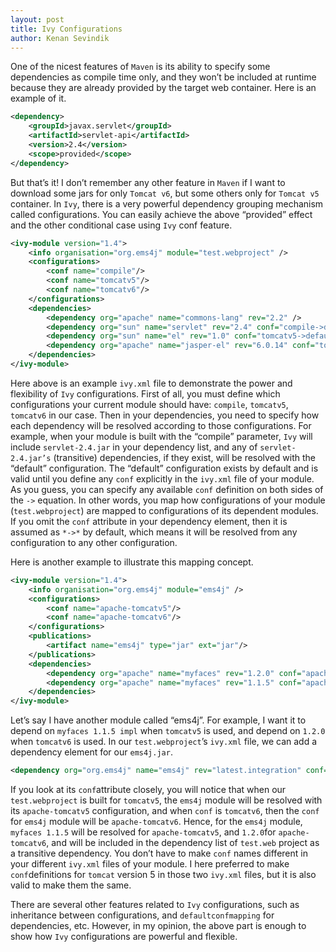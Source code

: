 ```yaml
---
layout: post
title: Ivy Configurations
author: Kenan Sevindik
---
```

One of the nicest features of `Maven` is its ability to specify some dependencies as compile time only, and they won’t be 
included at runtime because they are already provided by the target web container. Here is an example of it.
```xml
<dependency>
    <groupId>javax.servlet</groupId>
    <artifactId>servlet-api</artifactId>
    <version>2.4</version>
    <scope>provided</scope>
</dependency>
```
But that’s it! I don’t remember any other feature in `Maven` if I want to download some jars for only `Tomcat v6`, but 
some others only for `Tomcat v5` container. In `Ivy`, there is a very powerful dependency grouping mechanism called 
configurations. You can easily achieve the above “provided” effect and the other conditional case using `Ivy` conf feature.
```xml
<ivy-module version="1.4">
    <info organisation="org.ems4j" module="test.webproject" />
    <configurations>
        <conf name="compile"/>
        <conf name="tomcatv5"/>
        <conf name="tomcatv6"/>
    </configurations>
    <dependencies>
        <dependency org="apache" name="commons-lang" rev="2.2" />
        <dependency org="sun" name="servlet" rev="2.4" conf="compile->default"/>
        <dependency org="sun" name="el" rev="1.0" conf="tomcatv5->default"/>
        <dependency org="apache" name="jasper-el" rev="6.0.14" conf="tomcatv6->default"/>
    </dependencies>
</ivy-module>
```
Here above is an example `ivy.xml` file to demonstrate the power and flexibility of `Ivy` configurations. First of all, 
you must define which configurations your current module should have: `compile`, `tomcatv5`, `tomcatv6` in our case. Then 
in your dependencies, you need to specify how each dependency will be resolved according to those configurations. For 
example, when your module is built with the “compile” parameter, `Ivy` will include `servlet-2.4.jar` in your dependency 
list, and any of `servlet-2.4.jar’s` (transitive) dependencies, if they exist, will be resolved with the “default” 
configuration. The “default” configuration exists by default and is valid until you define any `conf` explicitly in the 
`ivy.xml` file of your module. As you guess, you can specify any available `conf` definition on both sides of the `->` 
equation. In other words, you map how configurations of your module (`test.webproject`) are mapped to configurations of 
its dependent modules. If you omit the `conf` attribute in your dependency element, then it is assumed as `*->*` by 
default, which means it will be resolved from any configuration to any other configuration.

Here is another example to illustrate this mapping concept. 

```xml
<ivy-module version="1.4">
    <info organisation="org.ems4j" module="ems4j" />
    <configurations>
        <conf name="apache-tomcatv5"/>
        <conf name="apache-tomcatv6"/>
    </configurations>
    <publications>
        <artifact name="ems4j" type="jar" ext="jar"/>
    </publications>
    <dependencies>
        <dependency org="apache" name="myfaces" rev="1.2.0" conf="apache-tomcatv6->default"/>
        <dependency org="apache" name="myfaces" rev="1.1.5" conf="apache-tomcatv5->default"/>
    </dependencies>
</ivy-module>
```

Let’s say I have another module called “ems4j”. For example, I want it to depend on `myfaces 1.1.5 impl` when `tomcatv5` 
is used, and depend on `1.2.0` when `tomcatv6` is used. In our `test.webproject`’s `ivy.xml` file, we can add a dependency 
element for our `ems4j.jar`. 

```xml
<dependency org="org.ems4j" name="ems4j" rev="latest.integration" conf="tomcatv5->apache-tomcatv5;tomcatv6->apache-tomcatv6"/>
```

If you look at its `conf`attribute closely, you will notice that when our `test.webproject` is built for `tomcatv5`, the 
`ems4j` module will be resolved with its `apache-tomcatv5` configuration, and when `conf` is `tomcatv6`, then the `conf` 
for `ems4j` module will be `apache-tomcatv6`. Hence, for the `ems4j` module, `myfaces 1.1.5` will be resolved for 
`apache-tomcatv5`, and `1.2.0`for `apache-tomcatv6`, and will be included in the dependency list of `test.web` project as 
a transitive dependency. You don’t have to make `conf` names different in your different `ivy.xml` files of your module. 
I here preferred to make `conf`definitions for `tomcat` version 5 in those two `ivy.xml` files, but it is also valid to 
make them the same.

There are several other features related to `Ivy` configurations, such as inheritance between configurations, and 
`defaultconfmapping` for dependencies, etc. However, in my opinion, the above part is enough to show how `Ivy` 
configurations are powerful and flexible.
